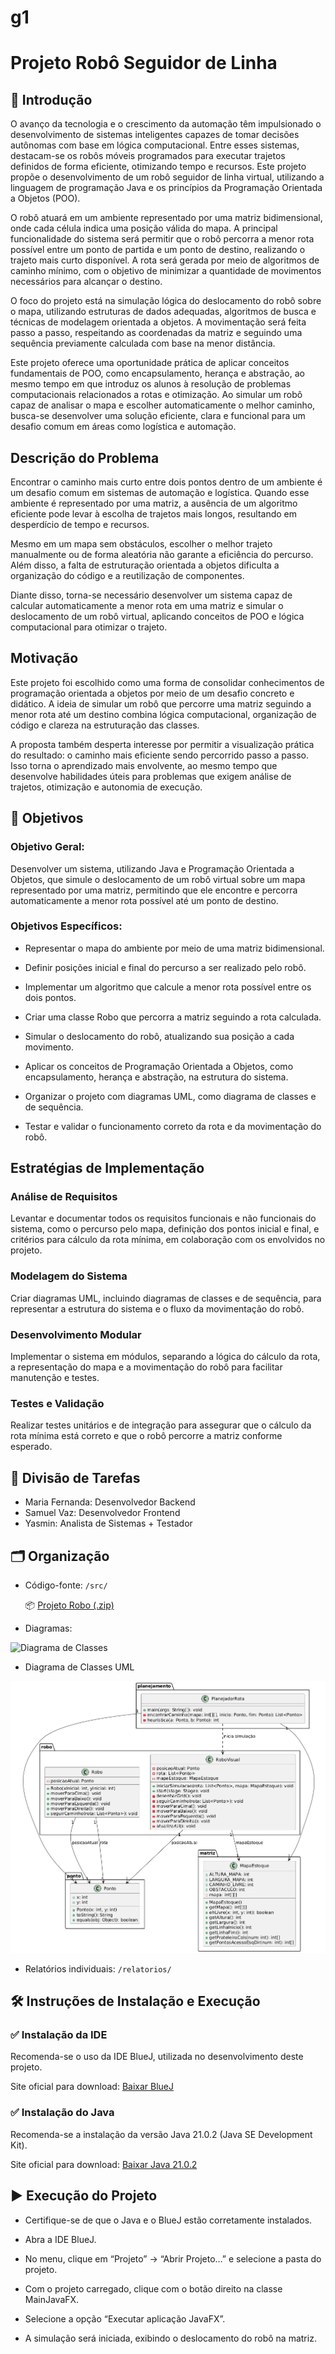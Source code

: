 # g1
# Projeto Robô Seguidor de Linha

## 📘 Introdução
O avanço da tecnologia e o crescimento da automação têm impulsionado o desenvolvimento de sistemas inteligentes capazes de tomar decisões autônomas com base em lógica computacional. Entre esses sistemas, destacam-se os robôs móveis programados para executar trajetos definidos de forma eficiente, otimizando tempo e recursos. Este projeto propõe o desenvolvimento de um robô seguidor de linha virtual, utilizando a linguagem de programação Java e os princípios da Programação Orientada a Objetos (POO).

O robô atuará em um ambiente representado por uma matriz bidimensional, onde cada célula indica uma posição válida do mapa. A principal funcionalidade do sistema será permitir que o robô percorra a menor rota possível entre um ponto de partida e um ponto de destino, realizando o trajeto mais curto disponível. A rota será gerada por meio de algoritmos de caminho mínimo, com o objetivo de minimizar a quantidade de movimentos necessários para alcançar o destino.

O foco do projeto está na simulação lógica do deslocamento do robô sobre o mapa, utilizando estruturas de dados adequadas, algoritmos de busca e técnicas de modelagem orientada a objetos. A movimentação será feita passo a passo, respeitando as coordenadas da matriz e seguindo uma sequência previamente calculada com base na menor distância.

Este projeto oferece uma oportunidade prática de aplicar conceitos fundamentais de POO, como encapsulamento, herança e abstração, ao mesmo tempo em que introduz os alunos à resolução de problemas computacionais relacionados a rotas e otimização. Ao simular um robô capaz de analisar o mapa e escolher automaticamente o melhor caminho, busca-se desenvolver uma solução eficiente, clara e funcional para um desafio comum em áreas como logística e automação.

## Descrição do Problema
Encontrar o caminho mais curto entre dois pontos dentro de um ambiente é um desafio comum em sistemas de automação e logística. Quando esse ambiente é representado por uma matriz, a ausência de um algoritmo eficiente pode levar à escolha de trajetos mais longos, resultando em desperdício de tempo e recursos.

Mesmo em um mapa sem obstáculos, escolher o melhor trajeto manualmente ou de forma aleatória não garante a eficiência do percurso. Além disso, a falta de estruturação orientada a objetos dificulta a organização do código e a reutilização de componentes.

Diante disso, torna-se necessário desenvolver um sistema capaz de calcular automaticamente a menor rota em uma matriz e simular o deslocamento de um robô virtual, aplicando conceitos de POO e lógica computacional para otimizar o trajeto.

## Motivação
Este projeto foi escolhido como uma forma de consolidar conhecimentos de programação orientada a objetos por meio de um desafio concreto e didático. A ideia de simular um robô que percorre uma matriz seguindo a menor rota até um destino combina lógica computacional, organização de código e clareza na estruturação das classes.

A proposta também desperta interesse por permitir a visualização prática do resultado: o caminho mais eficiente sendo percorrido passo a passo. Isso torna o aprendizado mais envolvente, ao mesmo tempo que desenvolve habilidades úteis para problemas que exigem análise de trajetos, otimização e autonomia de execução.



## 🎯 Objetivos

### Objetivo Geral:
Desenvolver um sistema, utilizando Java e Programação Orientada a Objetos, que simule o deslocamento de um robô virtual sobre um mapa representado por uma matriz, permitindo que ele encontre e percorra automaticamente a menor rota possível até um ponto de destino.


### Objetivos Específicos:
- Representar o mapa do ambiente por meio de uma matriz bidimensional.

- Definir posições inicial e final do percurso a ser realizado pelo robô.

- Implementar um algoritmo que calcule a menor rota possível entre os dois pontos.

- Criar uma classe Robo que percorra a matriz seguindo a rota calculada.

- Simular o deslocamento do robô, atualizando sua posição a cada movimento.

- Aplicar os conceitos de Programação Orientada a Objetos, como encapsulamento, herança e abstração, na estrutura do sistema.

- Organizar o projeto com diagramas UML, como diagrama de classes e de sequência.

- Testar e validar o funcionamento correto da rota e da movimentação do robô.

## Estratégias de Implementação
### Análise de Requisitos
Levantar e documentar todos os requisitos funcionais e não funcionais do sistema, como o percurso pelo mapa, definição dos pontos inicial e final, e critérios para cálculo da rota mínima, em colaboração com os envolvidos no projeto.

### Modelagem do Sistema
Criar diagramas UML, incluindo diagramas de classes e de sequência, para representar a estrutura do sistema e o fluxo da movimentação do robô.

### Desenvolvimento Modular
Implementar o sistema em módulos, separando a lógica do cálculo da rota, a representação do mapa e a movimentação do robô para facilitar manutenção e testes.

### Testes e Validação
Realizar testes unitários e de integração para assegurar que o cálculo da rota mínima está correto e que o robô percorre a matriz conforme esperado.

## 📌 Divisão de Tarefas
- Maria Fernanda: Desenvolvedor Backend
- Samuel Vaz: Desenvolvedor Frontend
- Yasmin: Analista de Sistemas + Testador

## 🗂️ Organização
- Código-fonte: `/src/`
  
  📦 [Projeto Robo (.zip)](codigo-fonte/ProjetoRoboFinal.zip)

- Diagramas:
  
 ![Diagrama de Classes]()
  
- Diagrama de Classes UML

 ![Diagrama UML](https://github.com/poo-ee-2025-1/g1/blob/main/diagramas/diagrama%20de%20classes%20projeto%20robo.png?raw=true)

  
- Relatórios individuais: `/relatorios/`

## 🛠️ Instruções de Instalação e Execução
### ✅ Instalação da IDE
Recomenda-se o uso da IDE BlueJ, utilizada no desenvolvimento deste projeto.

Site oficial para download: [Baixar BlueJ](https://www.bluej.org)

### ✅ Instalação do Java
Recomenda-se a instalação da versão Java 21.0.2 (Java SE Development Kit).

Site oficial para download: [Baixar Java 21.0.2](https://www.oracle.com/java/technologies/javase-downloads.html)

## ▶️ Execução do Projeto
- Certifique-se de que o Java e o BlueJ estão corretamente instalados.

- Abra a IDE BlueJ.

- No menu, clique em “Projeto” → “Abrir Projeto…” e selecione a pasta do projeto.

- Com o projeto carregado, clique com o botão direito na classe MainJavaFX.

- Selecione a opção “Executar aplicação JavaFX”.

- A simulação será iniciada, exibindo o deslocamento do robô na matriz.
